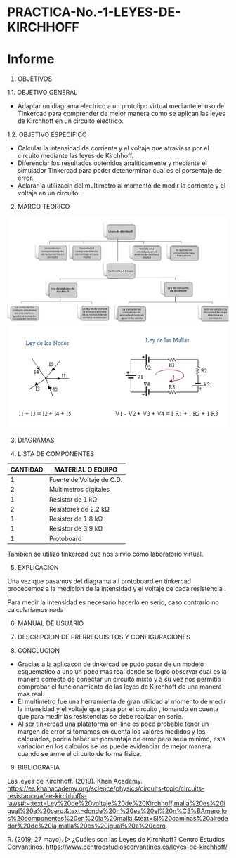 # PRACTICA-No.-1-LEYES-DE-KIRCHHOFF
# Informe 


1. OBJETIVOS 

1.1. OBJETIVO GENERAL

- Adaptar un  diagrama electrico a un prototipo virtual mediante el uso de Tinkercad para comprender de mejor manera como se aplican las leyes de Kirchhoff en un circuito electrico.

 1.2. OBJETIVO ESPECIFICO

- Calcular la intensidad de corriente y el voltaje que atraviesa por el circuito mediante las leyes de Kirchhoff.
- Diferenciar los resultados obtenidos analiticamente y mediante el simulador Tinkercad para poder detenerminar cual es el porsentaje de error.
- Aclarar la utilizacin del multimetro al momento de medir la corriente y el voltaje en un circuito.

2. MARCO TEORICO

![.](Imagenes/KIRCHHOFF.png)
![.](Imagenes/leyes_1.gif)

3. DIAGRAMAS


4. LISTA DE COMPONENTES

| CANTIDAD|MATERIAL O EQUIPO|
| ----- | ---- |
| 1|Fuente de Voltaje de C.D.|
|2|Multimetros digitales|
|1|Resistor de 1 kΩ|
|2|Resistores de 2.2 kΩ|
|1|Resistor de 1.8 kΩ|
|1|Resistor de 3.9 kΩ|
|1|Protoboard|

Tambien se utilizo tinkercad que nos sirvio como laboratorio virtual.

5. EXPLICACION 

Una vez que pasamos del diagrama a l protoboard en tinkercad procedemos a la medicion de la intensidad y el voltaje de cada resistencia .

Para medir la intensidad es necesario hacerlo  en serio, caso contrario no calculariamos nada

6. MANUAL DE USUARIO


7. DESCRIPCION DE PRERREQUISITOS Y CONFIGURACIONES

8. CONCLUCION 

- Gracias a la aplicacon de tinkercad se pudo pasar de un modelo esquematico a uno un poco mas real donde se logro observar cual es la manera correcta de conectar un circuito mixto y a su vez nos permitio comprobar el funcionamiento de las leyes de Kirchhoff de una manera mas real.
- El multimetro fue una herramienta de gran utilidad al momento de medir la intensidad y el voltaje que pasa por el circuito , tomando en cuenta que para medir las resistencias se debe realizar en serie.
- Al ser tinkercad una plataforma on-line es poco probable tener un margen de error si tomamos en cuenta los valores medidos y los calculados, podria haber un porsentaje de error pero seria minimo, esta variacion en los calculos se los puede evidenciar de mejor manera cuando se arme el circuito de forma fisica.
9. BIBLIOGRAFIA

Las leyes de Kirchhoff. (2019). Khan Academy. https://es.khanacademy.org/science/physics/circuits-topic/circuits-resistance/a/ee-kirchhoffs-laws#:~:text=Ley%20de%20voltaje%20de%20Kirchhoff,malla%20es%20igual%20a%20cero.&text=donde%20n%20es%20el%20n%C3%BAmero,los%20componentes%20en%20la%20malla.&text=Si%20caminas%20alrededor%20de%20la,malla%20es%20igual%20a%20cero.

R. (2019, 27 mayo). ▷ ¿Cuáles son las Leyes de Kirchhoff? Centro Estudios Cervantinos. https://www.centroestudioscervantinos.es/leyes-de-kirchhoff/
